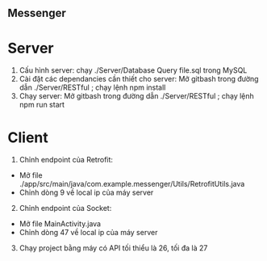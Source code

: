 ## Messenger
# Server
1. Cấu hình server: chạy ./Server/Database Query file.sql trong MySQL
2. Cài đặt các dependancies cần thiết cho server: Mở gitbash trong đường dẫn ./Server/RESTful ; chạy lệnh npm install
3. Chạy server: Mở gitbash trong đường dẫn ./Server/RESTful ; chạy lệnh npm run start
# Client
1. Chỉnh endpoint của Retrofit:
- Mở file ./app/src/main/java/com.example.messenger/Utils/RetrofitUtils.java
- Chỉnh dòng 9 về local ip của máy server
2. Chỉnh endpoint của Socket:
- Mở file MainActivity.java
- Chỉnh dòng 47 về local ip của máy server
3. Chạy project bằng máy có API tối thiểu là 26, tối đa là 27
